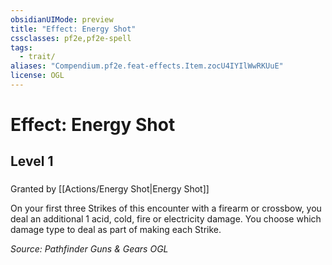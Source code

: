 ```yaml
---
obsidianUIMode: preview
title: "Effect: Energy Shot"
cssclasses: pf2e,pf2e-spell
tags:
  - trait/
aliases: "Compendium.pf2e.feat-effects.Item.zocU4IYIlWwRKUuE"
license: OGL
---
```

# Effect: Energy Shot
## Level 1
### 






Granted by [[Actions/Energy Shot|Energy Shot]]

On your first three Strikes of this encounter with a firearm or crossbow, you deal an additional 1 acid, cold, fire or electricity damage. You choose which damage type to deal as part of making each Strike.

*Source: Pathfinder Guns & Gears*
*OGL*